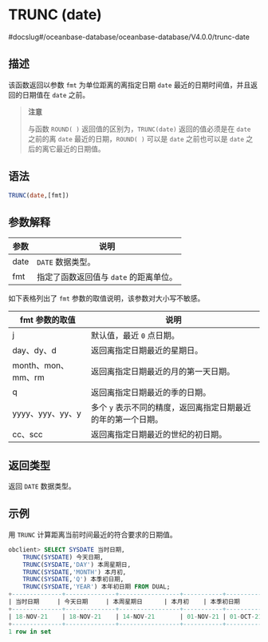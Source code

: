 TRUNC (date) 
=================================
#docslug#/oceanbase-database/oceanbase-database/V4.0.0/trunc-date


描述 
-----------------------

该函数返回以参数 `fmt` 为单位距离的离指定日期 `date` 最近的日期时间值，并且返回的日期值在 `date` 之前。
>**注意**
>
>与函数 `ROUND( )` 返回值的区别为，`TRUNC(date)` 返回的值必须是在 `date` 之前的离 `date` 最近的日期，`ROUND( )` 可以是 `date` 之前也可以是 `date` 之后的离它最近的日期值。

语法 
-----------------------

```sql
TRUNC(date,[fmt])
```



参数解释 
-------------------------



|  参数  |           说明            |
|------|-------------------------|
| date | `DATE` 数据类型。            |
| fmt  | 指定了函数返回值与 `date` 的距离单位。 |



如下表格列出了 `fmt` 参数的取值说明，该参数对大小写不敏感。


|    fmt 参数的取值    |                说明                 |
|-----------------|-----------------------------------|
| j               | 默认值，最近 `0` 点日期。                   |
| day、dy、d        | 返回离指定日期最近的星期日。                    |
| month、mon、mm、rm | 返回离指定日期最近的月的第一天日期。                |
| q               | 返回离指定日期最近的季的日期。                   |
| yyyy、yyy、yy、y   | 多个 `y` 表示不同的精度，返回离指定日期最近的年的第一个日期。 |
| cc、scc          | 返回离指定日期最近的世纪的初日期。                 |



返回类型 
-------------------------

返回 `DATE` 数据类型。

示例 
-----------------------

用 `TRUNC` 计算距离当前时间最近的符合要求的日期值。

```sql
obclient> SELECT SYSDATE 当时日期,
    TRUNC(SYSDATE) 今天日期,
    TRUNC(SYSDATE,'DAY') 本周星期日,
    TRUNC(SYSDATE,'MONTH') 本月初,
    TRUNC(SYSDATE,'Q') 本季初日期,
    TRUNC(SYSDATE,'YEAR') 本年初日期 FROM DUAL;
+--------------+--------------+-----------------+-----------+-----------------+-----------------+
| 当时日期     | 今天日期     | 本周星期日      | 本月初    | 本季初日期      | 本年初日期      |
+--------------+--------------+-----------------+-----------+-----------------+-----------------+
| 18-NOV-21    | 18-NOV-21    | 14-NOV-21       | 01-NOV-21 | 01-OCT-21       | 01-JAN-21       |
+--------------+--------------+-----------------+-----------+-----------------+-----------------+
1 row in set
```


